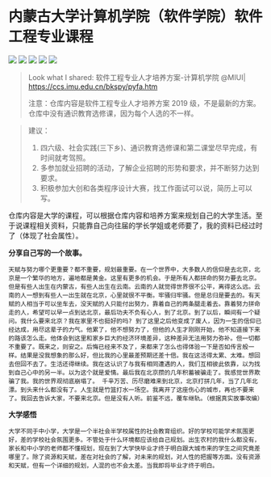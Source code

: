 # 内蒙古大学计算机学院（软件学院）软件工程专业课程

[![](https://img.shields.io/github/watchers/King0420/IMU_Course.svg?style=flat)](https://github.com/King0420/IMU_Course/watchers)
[![](https://img.shields.io/github/stars/King0420/IMU_Course.svg?style=flat)](https://github.com/King0420/IMU_Course/stargazers)
[![](https://img.shields.io/github/forks/King0420/IMU_Course.svg?style=flat)](https://github.com/King0420/IMU_Course/network/members)
[![](https://img.shields.io/github/issues-pr-closed-raw/King0420/IMU_Course.svg?style=flat)](https://github.com/King0420/IMU_Course/issues)
![](https://img.shields.io/github/repo-size/King0420/IMU_Course.svg?style=flat)

> Look what I shared: 软件工程专业人才培养方案-计算机学院 @MIUI| https://ccs.imu.edu.cn/bkspy/pyfa.htm
>
> 注意：仓库内容是软件工程专业人才培养方案 2019 级，不是最新的方案。仓库中没有通识教育选修课，因为每个人选的不一样。

> 建议：
>
> 1. 四六级、社会实践(三下乡)、通识教育选修课和第二课堂尽早完成，有时间就考驾照。
> 2. 多参加就业招聘的活动，了解企业招聘的形势和要求，并不断努力达到要求。
> 3. 积极参加大创和各类程序设计大赛，找工作面试可以说，简历上可以写。

仓库内容是大学的课程，可以根据仓库内容和培养方案来规划自己的大学生活。至于说课程相关资料，只能靠自己向往届的学长学姐或老师要了，我的资料已经过时了（体现了社会属性）。

**分享自己写的一个故事。**

```text
天赋与努力哪个更重要？都不重要，规划最重要。在一个世界中，大多数人的信仰是去北京，北京是一个繁华的地方，遍地都是黄金。这里有更多的机会。于是所有人都拼命的努力要去北京。但是有些人出生在内蒙古，有些人出生在云南。云南的人就觉得世界很不公平，离得这么远。云南的人一想到有些人一出生就在北京，心里就很不平衡。牢骚归牢骚。但是总归是要去的。有天赋的人相当于可以坐车去，没天赋的人只能付出努力，靠着自己的两条腿走着去。靠着努力拼命走的人，希望可以早一点到达北京，最后功夫不负有心人，到了北京。到了以后，瞬间有一个疑问。我什么要来北京？我在家里不也挺好的吗? 到了这里之后他变成了废人，因为一生的信仰已经达成，用尽这辈子的力气。他累了，他不想努力了，但他的人生才刚刚开始，他不知道接下来的路该怎么走。他体会到这里和家乡巨大的经济环境差异，这种差异无法用努力弥补。但一切都不重要了。既来之，则安之。后悔已经来不及了，来都来了怎么也得体验一下是否如传言般一样。结果是没我想象的那么好，但比我的心里最差预期还差十倍。我在这活得太累、太难。想回去但回不去了。生活还得继续。我在这认识了与我有相同遭遇的人，我们互相彼此依靠，以为找到自己心中的另一半。以为这个就是爱情。最后我在北京攒的几年积蓄被骗走了。我感觉世界欺骗了我。我的世界观彻底崩塌了。 千辛万苦、历尽磨难来到北京，北京打拼几年，当了几年北漂。到头来什么都没有了。人生就是竹篮打水一场空。我离开了这座伤心的城市，再也不要来了。我回去告诉大家，不要来北京。但是没有人听。前鉴不远，覆车继轨。（根据真实故事改编）
```

**大学感悟**

```text
大学不同于中小学，大学是一个半社会半学校属性的社会教育组织。好的学校可能学术氛围更好，差的学校社会氛围更多。不管处于什么环境都应该给自己规划。出生农村的我什么都没有，家长和中小学的老师都不懂规划，现在到了大学快毕业才终于明白跟大城市来的学生之间究竟差哪里了。除了资源和天赋，差在对社会的了解，对未来的规划，对人性的把握等方面。没有资源和天赋，但有一个详细的规划，人混的也不会太差。当我即将毕业才终于明白。
```

